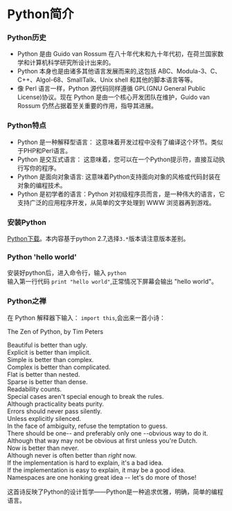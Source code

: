 # Python简介
### Python历史
* Python 是由 Guido van Rossum 在八十年代末和九十年代初，在荷兰国家数学和计算机科学研究所设计出来的。<br/>
* Python 本身也是由诸多其他语言发展而来的,这包括 ABC、Modula-3、C、C++、Algol-68、SmallTalk、Unix shell 和其他的脚本语言等等。<br/>
* 像 Perl 语言一样，Python 源代码同样遵循 GPL(GNU General Public License)协议。现在 Python 是由一个核心开发团队在维护，Guido van Rossum 仍然占据着至关重要的作用，指导其进展。<br/>

### Python特点
* Python 是一种解释型语言： 这意味着开发过程中没有了编译这个环节。类似于PHP和Perl语言。
* Python 是交互式语言： 这意味着，您可以在一个Python提示符，直接互动执行写你的程序。
* Python 是面向对象语言: 这意味着Python支持面向对象的风格或代码封装在对象的编程技术。
* Python 是初学者的语言：Python 对初级程序员而言，是一种伟大的语言，它支持广泛的应用程序开发，从简单的文字处理到 WWW 浏览器再到游戏。


### 安装Python
[Python下载](https://www.python.org/downloads/)。本内容基于python 2.7,选择`3.*`版本请注意版本差别。

### Python 'hello world'
安装好python后，进入命令行，输入 `python`<br/>
输入第一行代码 `print "hello world"`,正常情况下屏幕会输出 "hello world"。<br/>

### Python之禅
在 Python 解释器下输入： `import this`,会出来一首小诗：

The Zen of Python, by Tim Peters <br/>

Beautiful is better than ugly. <br/>
Explicit is better than implicit. <br/>
Simple is better than complex. <br/>
Complex is better than complicated. <br/>
Flat is better than nested. <br/>
Sparse is better than dense. <br/>
Readability counts. <br/>
Special cases aren't special enough to break the rules. <br/>
Although practicality beats purity. <br/>
Errors should never pass silently. <br/>
Unless explicitly silenced. <br/>
In the face of ambiguity, refuse the temptation to guess. <br/>
There should be one-- and preferably only one --obvious way to do it. <br/>
Although that way may not be obvious at first unless you're Dutch. <br/>
Now is better than never. <br/>
Although never is often better than *right* now. <br/>
If the implementation is hard to explain, it's a bad idea. <br/>
If the implementation is easy to explain, it may be a good idea. <br/>
Namespaces are one honking great idea -- let's do more of those! <br/>

这首诗反映了Python的设计哲学——Python是一种追求优雅，明确，简单的编程语言。
